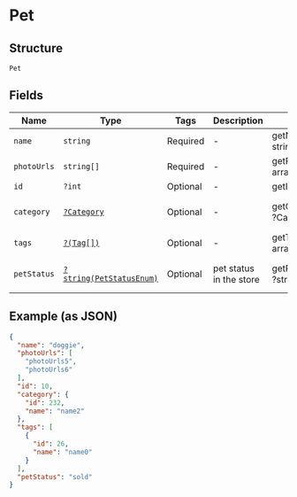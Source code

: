 
# Pet

## Structure

`Pet`

## Fields

| Name | Type | Tags | Description | Getter | Setter |
|  --- | --- | --- | --- | --- | --- |
| `name` | `string` | Required | - | getName(): string | setName(string name): void |
| `photoUrls` | `string[]` | Required | - | getPhotoUrls(): array | setPhotoUrls(array photoUrls): void |
| `id` | `?int` | Optional | - | getId(): ?int | setId(?int id): void |
| `category` | [`?Category`](../../doc/models/category.md) | Optional | - | getCategory(): ?Category | setCategory(?Category category): void |
| `tags` | [`?(Tag[])`](../../doc/models/tag.md) | Optional | - | getTags(): ?array | setTags(?array tags): void |
| `petStatus` | [`?string(PetStatusEnum)`](../../doc/models/pet-status-enum.md) | Optional | pet status in the store | getPetStatus(): ?string | setPetStatus(?string petStatus): void |

## Example (as JSON)

```json
{
  "name": "doggie",
  "photoUrls": [
    "photoUrls5",
    "photoUrls6"
  ],
  "id": 10,
  "category": {
    "id": 232,
    "name": "name2"
  },
  "tags": [
    {
      "id": 26,
      "name": "name0"
    }
  ],
  "petStatus": "sold"
}
```

